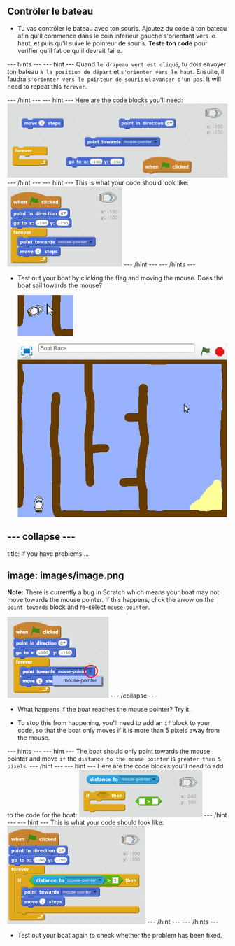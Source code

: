 ## Contrôler le bateau

+ Tu vas contrôler le bateau avec ton souris. Ajoutez du code à ton bateau afin qu'il commence dans le coin inférieur gauche s'orientant vers le haut, et puis qu'il suive le pointeur de souris. **Teste ton code** pour verifier qu'il fat ce qu'il devrait faire.

\--- hints \--- \--- hint \--- Quand `le drapeau vert est cliqué`, tu dois envoyer ton bateau `à la position de départ` et `s'orienter vers le haut`. Ensuite, il faudra `s'orienter vers le pointeur de souris` et `avancer d'un pas`. It will need to repeat this `forever`.

\--- /hint \--- \--- hint \--- Here are the code blocks you'll need: ![screenshot](images/boat-move-blocks.png) \--- /hint \--- \--- hint \--- This is what your code should look like: ![screenshot](images/boat-move-code.png) \--- /hint \--- \--- /hints \---

+ Test out your boat by clicking the flag and moving the mouse. Does the boat sail towards the mouse?
    
    ![screenshot](images/boat-mouse.png)
    
    ![screenshot](images/boat-pointer-test-anim.gif)

## \--- collapse \---

title: If you have problems ...

## image: images/image.png

**Note:** There is currently a bug in Scratch which means your boat may not move towards the mouse pointer. If this happens, click the arrow on the `point towards` block and re-select `mouse-pointer`.

![screenshot](images/boat-bug.png) \--- /collapse \---

+ What happens if the boat reaches the mouse pointer? Try it.

+ To stop this from happening, you'll need to add an `if` block to your code, so that the boat only moves if it is more than 5 pixels away from the mouse.

\--- hints \--- \--- hint \--- The boat should only point towards the mouse pointer and move `if` the `distance to the mouse pointer` is `greater than 5 pixels`. \--- /hint \--- \--- hint \--- Here are the code blocks you'll need to add to the code for the boat: ![screenshot](images/boat-pointer-blocks.png) \--- /hint \--- \--- hint \--- This is what your code should look like: ![screenshot](images/boat-pointer-code.png) \--- /hint \--- \--- /hints \---

+ Test out your boat again to check whether the problem has been fixed.